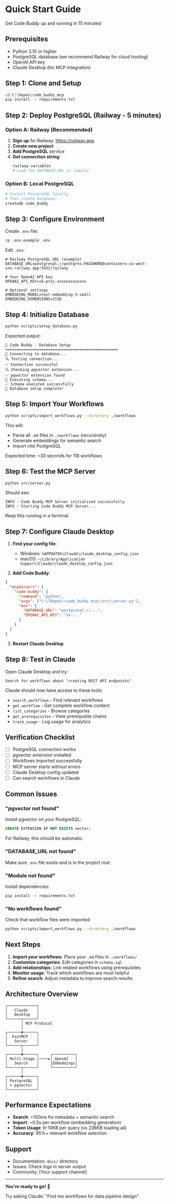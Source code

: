 # Quick Start Guide

Get Code Buddy up and running in 15 minutes!

## Prerequisites

- Python 3.10 or higher
- PostgreSQL database (we recommend Railway for cloud hosting)
- OpenAI API key
- Claude Desktop (for MCP integration)

## Step 1: Clone and Setup

```bash
cd C:\Repos\code_buddy_mcp
pip install -r requirements.txt
```

## Step 2: Deploy PostgreSQL (Railway - 5 minutes)

### Option A: Railway (Recommended)

1. **Sign up** for Railway: https://railway.app
2. **Create new project**
3. **Add PostgreSQL** service
4. **Get connection string**:
   ```bash
   railway variables
   # Look for DATABASE_URL or similar
   ```

### Option B: Local PostgreSQL

```bash
# Install PostgreSQL locally
# Then create database:
createdb code_buddy
```

## Step 3: Configure Environment

Create `.env` file:

```bash
cp .env.example .env
```

Edit `.env`:

```env
# Railway PostgreSQL URL (example)
DATABASE_URL=postgresql://postgres:PASSWORD@containers-us-west-xxx.railway.app:5432/railway

# Your OpenAI API key
OPENAI_API_KEY=sk-proj-xxxxxxxxxxxxx

# Optional settings
EMBEDDING_MODEL=text-embedding-3-small
EMBEDDING_DIMENSIONS=1536
```

## Step 4: Initialize Database

```bash
python scripts/setup_database.py
```

Expected output:
```
🚀 Code Buddy - Database Setup
==================================================
📡 Connecting to database...
🔍 Testing connection...
✅ Connection successful
🔍 Checking pgvector extension...
✅ pgvector extension found
📄 Executing schema...
✅ Schema executed successfully
🎉 Database setup complete!
```

## Step 5: Import Your Workflows

```bash
python scripts/import_workflows.py --directory ./workflows
```

This will:
- Parse all `.md` files in `./workflows` (recursively)
- Generate embeddings for semantic search
- Import into PostgreSQL

Expected time: ~30 seconds for 118 workflows

## Step 6: Test the MCP Server

```bash
python src/server.py
```

Should see:
```
INFO - Code Buddy MCP Server initialized successfully
INFO - Starting Code Buddy MCP Server...
```

Keep this running in a terminal.

## Step 7: Configure Claude Desktop

1. **Find your config file**:
   - Windows: `%APPDATA%\Claude\claude_desktop_config.json`
   - macOS: `~/Library/Application Support/Claude/claude_desktop_config.json`

2. **Add Code Buddy**:

```json
{
  "mcpServers": {
    "code-buddy": {
      "command": "python",
      "args": ["C:\\Repos\\code_buddy_mcp\\src\\server.py"],
      "env": {
        "DATABASE_URL": "postgresql://...",
        "OPENAI_API_KEY": "sk-..."
      }
    }
  }
}
```

3. **Restart Claude Desktop**

## Step 8: Test in Claude

Open Claude Desktop and try:

```
Search for workflows about "creating REST API endpoints"
```

Claude should now have access to these tools:
- `search_workflows` - Find relevant workflows
- `get_workflow` - Get complete workflow content
- `list_categories` - Browse categories
- `get_prerequisites` - View prerequisite chains
- `track_usage` - Log usage for analytics

## Verification Checklist

- [ ] PostgreSQL connection works
- [ ] pgvector extension installed
- [ ] Workflows imported successfully
- [ ] MCP server starts without errors
- [ ] Claude Desktop config updated
- [ ] Can search workflows in Claude

## Common Issues

### "pgvector not found"

Install pgvector on your PostgreSQL:
```sql
CREATE EXTENSION IF NOT EXISTS vector;
```

For Railway, this should be automatic.

### "DATABASE_URL not found"

Make sure `.env` file exists and is in the project root.

### "Module not found"

Install dependencies:
```bash
pip install -r requirements.txt
```

### "No workflows found"

Check that workflow files were imported:
```bash
python scripts/import_workflows.py --directory ./workflows
```

## Next Steps

1. **Import your workflows**: Place your `.md` files in `./workflows/`
2. **Customize categories**: Edit categories in `schema.sql`
3. **Add relationships**: Link related workflows using prerequisites
4. **Monitor usage**: Track which workflows are most helpful
5. **Refine search**: Adjust metadata to improve search results

## Architecture Overview

```
┌─────────────┐
│   Claude    │
│   Desktop   │
└──────┬──────┘
       │ MCP Protocol
       │
┌──────▼──────┐
│  FastMCP    │
│   Server    │
└──────┬──────┘
       │
┌──────▼──────┐     ┌──────────┐
│ Multi-Stage │────►│ OpenAI   │
│   Search    │     │Embeddings│
└──────┬──────┘     └──────────┘
       │
┌──────▼──────┐
│ PostgreSQL  │
│ + pgvector  │
└─────────────┘
```

## Performance Expectations

- **Search**: <100ms for metadata + semantic search
- **Import**: ~0.5s per workflow (embedding generation)
- **Token Usage**: 6-10KB per query (vs 236KB loading all)
- **Accuracy**: 95%+ relevant workflow selection

## Support

- Documentation: `docs/` directory
- Issues: Check logs in server output
- Community: [Your support channel]

---

**You're ready to go!** 🚀

Try asking Claude: "Find me workflows for data pipeline design"
